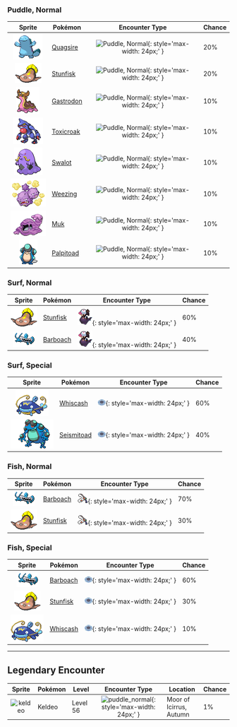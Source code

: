 

### Puddle, Normal

| Sprite | Pokémon | Encounter Type | Chance |
| :---: | --- | :---: | --- |
| ![quagsire](https://raw.githubusercontent.com/PokeAPI/sprites/master/sprites/pokemon/versions/generation-v/black-white/animated/195.gif) | [Quagsire](../pokemon/quagsire.md/) | ![Puddle, Normal](../assets/encounter_types/puddle_normal.png){: style='max-width: 24px;' } | 20% |
| ![stunfisk](https://raw.githubusercontent.com/PokeAPI/sprites/master/sprites/pokemon/versions/generation-v/black-white/animated/618.gif) | [Stunfisk](../pokemon/stunfisk.md/) | ![Puddle, Normal](../assets/encounter_types/puddle_normal.png){: style='max-width: 24px;' } | 20% |
| ![gastrodon](https://raw.githubusercontent.com/PokeAPI/sprites/master/sprites/pokemon/versions/generation-v/black-white/animated/423.gif) | [Gastrodon](../pokemon/gastrodon.md/) | ![Puddle, Normal](../assets/encounter_types/puddle_normal.png){: style='max-width: 24px;' } | 10% |
| ![toxicroak](https://raw.githubusercontent.com/PokeAPI/sprites/master/sprites/pokemon/versions/generation-v/black-white/animated/454.gif) | [Toxicroak](../pokemon/toxicroak.md/) | ![Puddle, Normal](../assets/encounter_types/puddle_normal.png){: style='max-width: 24px;' } | 10% |
| ![swalot](https://raw.githubusercontent.com/PokeAPI/sprites/master/sprites/pokemon/versions/generation-v/black-white/animated/317.gif) | [Swalot](../pokemon/swalot.md/) | ![Puddle, Normal](../assets/encounter_types/puddle_normal.png){: style='max-width: 24px;' } | 10% |
| ![weezing](https://raw.githubusercontent.com/PokeAPI/sprites/master/sprites/pokemon/versions/generation-v/black-white/animated/110.gif) | [Weezing](../pokemon/weezing.md/) | ![Puddle, Normal](../assets/encounter_types/puddle_normal.png){: style='max-width: 24px;' } | 10% |
| ![muk](https://raw.githubusercontent.com/PokeAPI/sprites/master/sprites/pokemon/versions/generation-v/black-white/animated/89.gif) | [Muk](../pokemon/muk.md/) | ![Puddle, Normal](../assets/encounter_types/puddle_normal.png){: style='max-width: 24px;' } | 10% |
| ![palpitoad](https://raw.githubusercontent.com/PokeAPI/sprites/master/sprites/pokemon/versions/generation-v/black-white/animated/536.gif) | [Palpitoad](../pokemon/palpitoad.md/) | ![Puddle, Normal](../assets/encounter_types/puddle_normal.png){: style='max-width: 24px;' } | 10%

### Surf, Normal

| Sprite | Pokémon | Encounter Type | Chance |
| :---: | --- | :---: | --- |
| ![stunfisk](https://raw.githubusercontent.com/PokeAPI/sprites/master/sprites/pokemon/versions/generation-v/black-white/animated/618.gif) | [Stunfisk](../pokemon/stunfisk.md/) | ![Surf, Normal](../assets/encounter_types/surf_normal.png){: style='max-width: 24px;' } | 60% |
| ![barboach](https://raw.githubusercontent.com/PokeAPI/sprites/master/sprites/pokemon/versions/generation-v/black-white/animated/339.gif) | [Barboach](../pokemon/barboach.md/) | ![Surf, Normal](../assets/encounter_types/surf_normal.png){: style='max-width: 24px;' } | 40%

### Surf, Special

| Sprite | Pokémon | Encounter Type | Chance |
| :---: | --- | :---: | --- |
| ![whiscash](https://raw.githubusercontent.com/PokeAPI/sprites/master/sprites/pokemon/versions/generation-v/black-white/animated/340.gif) | [Whiscash](../pokemon/whiscash.md/) | ![Surf, Special](../assets/encounter_types/surf_special.png){: style='max-width: 24px;' } | 60% |
| ![seismitoad](https://raw.githubusercontent.com/PokeAPI/sprites/master/sprites/pokemon/versions/generation-v/black-white/animated/537.gif) | [Seismitoad](../pokemon/seismitoad.md/) | ![Surf, Special](../assets/encounter_types/surf_special.png){: style='max-width: 24px;' } | 40%

### Fish, Normal

| Sprite | Pokémon | Encounter Type | Chance |
| :---: | --- | :---: | --- |
| ![barboach](https://raw.githubusercontent.com/PokeAPI/sprites/master/sprites/pokemon/versions/generation-v/black-white/animated/339.gif) | [Barboach](../pokemon/barboach.md/) | ![Fish, Normal](../assets/encounter_types/fish_normal.png){: style='max-width: 24px;' } | 70% |
| ![stunfisk](https://raw.githubusercontent.com/PokeAPI/sprites/master/sprites/pokemon/versions/generation-v/black-white/animated/618.gif) | [Stunfisk](../pokemon/stunfisk.md/) | ![Fish, Normal](../assets/encounter_types/fish_normal.png){: style='max-width: 24px;' } | 30%

### Fish, Special

| Sprite | Pokémon | Encounter Type | Chance |
| :---: | --- | :---: | --- |
| ![barboach](https://raw.githubusercontent.com/PokeAPI/sprites/master/sprites/pokemon/versions/generation-v/black-white/animated/339.gif) | [Barboach](../pokemon/barboach.md/) | ![Fish, Special](../assets/encounter_types/fish_special.png){: style='max-width: 24px;' } | 60% |
| ![stunfisk](https://raw.githubusercontent.com/PokeAPI/sprites/master/sprites/pokemon/versions/generation-v/black-white/animated/618.gif) | [Stunfisk](../pokemon/stunfisk.md/) | ![Fish, Special](../assets/encounter_types/fish_special.png){: style='max-width: 24px;' } | 30% |
| ![whiscash](https://raw.githubusercontent.com/PokeAPI/sprites/master/sprites/pokemon/versions/generation-v/black-white/animated/340.gif) | [Whiscash](../pokemon/whiscash.md/) | ![Fish, Special](../assets/encounter_types/fish_special.png){: style='max-width: 24px;' } | 10% |

---

## Legendary Encounter

| Sprite | Pokémon | Level | Encounter Type | Location | Chance |
| :---: | --- | --- | :---: | --- | --- |
| ![keldeo]() | Keldeo | Level 56 | ![puddle_normal](../assets/encounter_types/puddle_normal.png){: style='max-width: 24px;' } | Moor of Icirrus,<br>Autumn | 1% |
